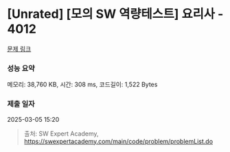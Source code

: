 # [Unrated] [모의 SW 역량테스트] 요리사 - 4012 

[문제 링크](https://swexpertacademy.com/main/code/problem/problemDetail.do?contestProbId=AWIeUtVakTMDFAVH) 

### 성능 요약

메모리: 38,760 KB, 시간: 308 ms, 코드길이: 1,522 Bytes

### 제출 일자

2025-03-05 15:20



> 출처: SW Expert Academy, https://swexpertacademy.com/main/code/problem/problemList.do